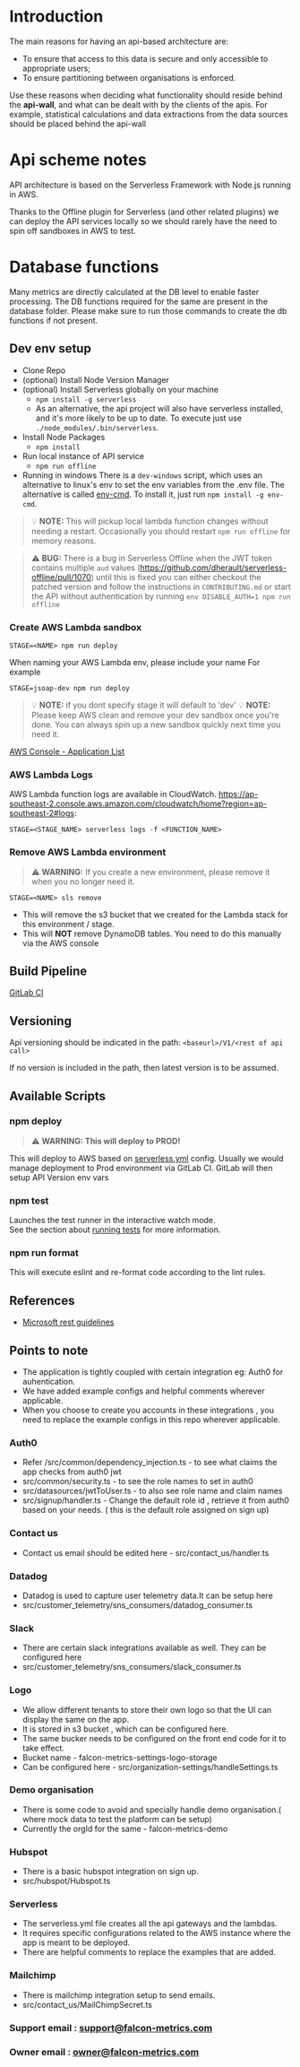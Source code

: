 # Introduction

The main reasons for having an api-based architecture are:

* To ensure that access to this data is secure and only accessible to appropriate users;
* To ensure partitioning between organisations is enforced.

Use these reasons when deciding what functionality should reside behind the **api-wall**, and what can be dealt with by the clients of the apis. For example, statistical calculations and data extractions from the data sources should be placed behind the api-wall

# Api scheme notes

API architecture is based on the Serverless Framework with Node.js running in AWS.

Thanks to the Offline plugin for Serverless (and other related plugins) we can deploy the API services locally so we should rarely have the need to spin off sandboxes in AWS to test.

# Database functions
Many metrics are directly calculated at the DB level to enable faster processing.
The DB functions required for the same are present in the database folder.
Please make sure to run those commands to create the db functions if not present.

## Dev env setup

- Clone Repo
- (optional) Install Node Version Manager
- (optional) Install Serverless globally on your machine
  - `npm install -g serverless`
  - As an alternative, the api project will also have serverless installed, and it's more likely to be up to date. To execute just use `./node_modules/.bin/serverless`.
- Install Node Packages
  - `npm install`
- Run local instance of API service
  - `npm run offline`
- Running in windows
  There is a `dev-windows` script, which uses an alternative to linux's env to set the env variables from the .env file. The alternative is called [env-cmd](https://github.com/toddbluhm/env-cmd). To install it, just run `npm install -g env-cmd`. 

> :bulb: **NOTE:** This will pickup local lambda function changes without needing a restart. Occasionally you should restart `npm run offline` for memory reasons.

> :warning: **BUG:** There is a bug in Serverless Offline when the JWT token contains multiple `aud` values (https://github.com/dherault/serverless-offline/pull/1070) until this is fixed you can either checkout the patched version and follow the instructions in `CONTRIBUTING.md` or start the API without authentication by running `env DISABLE_AUTH=1 npm run offline`


### Create AWS Lambda sandbox
`STAGE=<NAME> npm run deploy`

When naming your AWS Lambda env, please include your name
For example

`STAGE=jsoap-dev npm run deploy`


> :bulb: **NOTE:** if you dont specify stage it will default to 'dev'
> :bulb: **NOTE:** Please keep AWS clean and remove your dev sandbox once you're done. You can always spin up a new sandbox quickly next time you need it.

[AWS Console - Application List](https://ap-southeast-2.console.aws.amazon.com/lambda/home?region=ap-southeast-2#/applications)


### AWS Lambda Logs

AWS Lambda function logs are available in CloudWatch.
https://ap-southeast-2.console.aws.amazon.com/cloudwatch/home?region=ap-southeast-2#logs:

`STAGE=<STAGE_NAME> serverless logs -f <FUNCTION_NAME>`


### Remove AWS Lambda environment
> :warning: **WARNING:** If you create a new environment, please remove it when you no longer need it.

`STAGE=<NAME> sls remove`

- This will remove the s3 bucket that we created for the Lambda stack for this environment / stage.
- This will **NOT** remove DynamoDB tables. You need to do this manually via the AWS console


## Build Pipeline

[GitLab CI](https://gitlab.com)


## Versioning

Api versioning should be indicated in the path: `<baseurl>/V1/<rest of api call>`

If no version is included in the path, then latest version is to be assumed.

## Available Scripts

### npm deploy
> :warning: **WARNING: This will deploy to PROD!**

This will deploy to AWS based on [serverless.yml](./serverless.yml) config. Usually we would manage deployment to Prod environment via GitLab CI. GitLab will then setup API Version env vars

### npm test

Launches the test runner in the interactive watch mode.<br />
See the section about [running tests](https://facebook.github.io/create-react-app/docs/running-tests) for more information.

### npm run format
This will execute eslint and re-format code according to the lint rules.

## References
* [Microsoft rest guidelines](https://docs.microsoft.com/en-us/azure/architecture/best-practices/api-design "Microsoft guidelines") 

## Points to note
- The application is tightly coupled with certain integration eg: Auth0 for auhentication.
- We have added example configs and helpful comments wherever applicable.
- When you choose to create you accounts in these integrations , you need to replace the example configs in this repo wherever applicable.

### Auth0
- Refer /src/common/dependency_injection.ts - to see what claims the app checks from auth0 jwt
- src/common/security.ts -  to see the role names to set in auth0
- src/datasources/jwtToUser.ts - to also see role name and claim names
- src/signup/handler.ts - Change the default role id , retrieve it from auth0 based on your needs. ( this is the default role assigned on sign up)

### Contact us
- Contact us email should be edited here  - src/contact_us/handler.ts

### Datadog
- Datadog is used to capture user telemetry data.It can be setup here
- src/customer_telemetry/sns_consumers/datadog_consumer.ts

### Slack
- There are certain slack integrations available as well. They can be configured here
- src/customer_telemetry/sns_consumers/slack_consumer.ts

### Logo
- We allow different tenants to store their own logo so that the UI can display the same on the app.
- It is stored in s3 bucket , which can be configured here.
- The same bucker needs to be configured on the front end code for it to take effect.
- Bucket name -  falcon-metrics-settings-logo-storage
- Can be configured here - src/organization-settings/handleSettings.ts

### Demo organisation
- There is some code to avoid and specially handle demo organisation.( where mock data to test the platform can be setup)
- Currently the orgId for the same - falcon-metrics-demo

### Hubspot
- There is a basic hubspot integration on sign up.
- src/hubspot/Hubspot.ts

### Serverless
- The serverless.yml file creates all the api gateways and the lambdas.
- It requires specific configurations related to the AWS instance where the app is meant to be deployed.
- There are helpful comments to replace the examples that are added.

### Mailchimp
- There is mailchimp integration setup to send emails.
- src/contact_us/MailChimpSecret.ts
### Support email : support@falcon-metrics.com
### Owner email : owner@falcon-metrics.com
